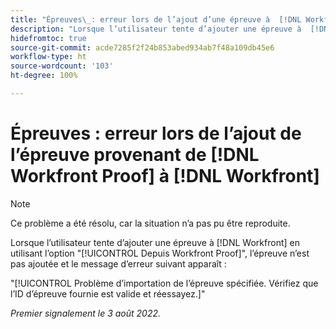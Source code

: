 ```yaml
---
title: "Épreuves\_: erreur lors de l’ajout d’une épreuve à  [!DNL Workfront] depuis [!DNL Workfront]  Proof"
description: "Lorsque l’utilisateur tente d’ajouter une épreuve à  [!DNL Workfront]  en utilisant l’option [!UICONTROL Depuis Workfront Proof], l’épreuve n’est pas ajoutée et un message d’erreur apparaît."
hidefromtoc: true
source-git-commit: acde7285f2f24b853abed934ab7f48a109db45e6
workflow-type: ht
source-wordcount: '103'
ht-degree: 100%

---
```



# Épreuves : erreur lors de l’ajout de l’épreuve provenant de [!DNL Workfront Proof] à [!DNL Workfront]

<!-- This issue is on both WF and proof known issue pages -->

>[!NOTE]
>
>Ce problème a été résolu, car la situation n’a pas pu être reproduite.

Lorsque l’utilisateur tente d’ajouter une épreuve à [!DNL Workfront] en utilisant l’option &quot;[!UICONTROL Depuis Workfront Proof]&quot;, l’épreuve n’est pas ajoutée et le message d’erreur suivant apparaît :

&quot;[!UICONTROL Problème d’importation de l’épreuve spécifiée. Vérifiez que l’ID d’épreuve fournie est valide et réessayez.]&quot;

_Premier signalement le 3 août 2022._


